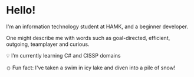 # Hello!

I'm an information technology student at HAMK, 
and a beginner developer.

One might describe me with words such as 
goal-directed, efficient, outgoing, teamplayer and curious.

:bulb: I’m currently learning C# and CISSP domains

:snowman: Fun fact: I've taken a swim in icy lake and diven into a pile of snow!




<!--
**sarpendal/sarpendal** is a ✨ _special_ ✨ repository because its `README.md` (this file) appears on your GitHub profile.

Here are some ideas to get you started:

- 🔭 I’m currently working on ...
- 🌱 I’m currently learning ...
- 👯 I’m looking to collaborate on ...
- 🤔 I’m looking for help with ...
- 💬 Ask me about ...
- 📫 How to reach me: ...
- 😄 Pronouns: ...
- ⚡ Fun fact: ...
-->
